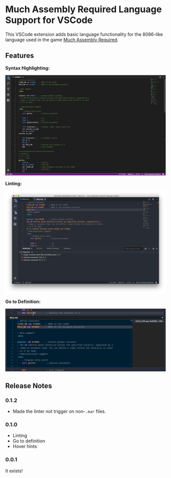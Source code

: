 # Much Assembly Required Language Support for VSCode

This VSCode extension adds basic language functionality for the 8086-like language used in the game [Much Assembly Required](https://muchassemblyrequired.com).

## Features

**Syntax Highlighting:**

![Syntax Highlighting](images/syntax_highlighting_example.png)

**Linting:**

![Linting](images/linting.png)

**Go to Definition:**

![Go to Definition](images/go_to_def.png)

## Release Notes

### 0.1.2

* Made the linter not trigger on non-`.mar` files.

### 0.1.0

* Linting
* Go to definition
* Hover hints

### 0.0.1

It exists!
